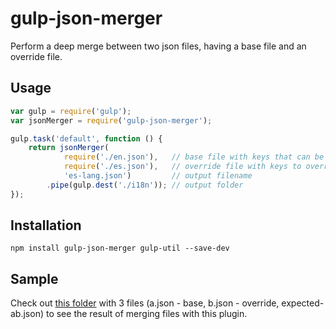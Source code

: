 # gulp-json-merger

Perform a deep merge between two json files, having a base file and an override file.

## Usage

```javascript
var gulp = require('gulp');
var jsonMerger = require('gulp-json-merger');

gulp.task('default', function () {
    return jsonMerger(
            require('./en.json'),   // base file with keys that can be overriden
            require('./es.json'),   // override file with keys to override
            'es-lang.json')         // output filename
        .pipe(gulp.dest('./i18n')); // output folder
});
```

## Installation

```shell
npm install gulp-json-merger gulp-util --save-dev
```

## Sample
Check out [this folder](https://github.com/joanjane/gulp-json-merger/tree/master/test/json) with 3 files (a.json - base, b.json - override, expected-ab.json) to see the result of merging files with this plugin.
